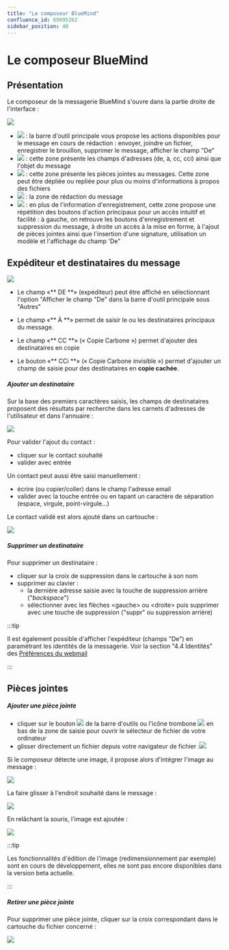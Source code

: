 ```yaml
---
title: "Le composeur BlueMind"
confluence_id: 69895262
sidebar_position: 40
---
```

# Le composeur BlueMind


## Présentation

Le composeur de la messagerie BlueMind s'ouvre dans la partie droite de l'interface :

![](../../../attachments/69895262/86743048.png)

- ![](../../../attachments/57769989/69896475.png) : la barre d'outil principale vous propose les actions disponibles pour le message en cours de rédaction : envoyer, joindre un fichier, enregistrer le brouillon, supprimer le message, afficher le champ "De"
- ![](../../../attachments/57769989/69896474.png) : cette zone présente les champs d'adresses (de, à, cc, cci) ainsi que l'objet du message
- ![](../../../attachments/57769989/69896473.png) : cette zone présente les pièces jointes au messages. Cette zone peut être dépliée ou repliée pour plus ou moins d'informations à propos des fichiers
- ![](../../../attachments/57769989/69896472.png) : la zone de rédaction du message
- ![](../../../attachments/57769989/69896471.png) : en plus de l'information d'enregistrement, cette zone propose une répétition des boutons d'action principaux pour un accès intuitif et facilité : à gauche, on retrouve les boutons d'enregistrement et suppression du message, à droite un accès à la mise en forme, à l'ajout de pièces jointes ainsi que l'insertion d'une signature, utilisation un modèle et l'affichage du champ 'De"


## Expéditeur et destinataires du message

![](../../../attachments/69895262/86743034.png)

- Le champ «** DE **» (expéditeur) peut être affiché en sélectionnant l'option "Afficher le champ "De" dans la barre d'outil principale sous "Autres"
- Le champ «** À **» permet de saisir le ou les destinataires principaux du message.

- Le champ «** CC **» (« Copie Carbone ») permet d'ajouter des destinataires en copie
- Le bouton «** CCi **» (« Copie Carbone invisible ») permet d'ajouter un champ de saisie pour des destinataires en **copie cachée**.


##### Ajouter un destinataire

Sur la base des premiers caractères saisis, les champs de destinataires proposent des résultats par recherche dans les carnets d'adresses de l'utilisateur et dans l'annuaire :

![](../../../attachments/69895262/86743045.png)

Pour valider l'ajout du contact :

- cliquer sur le contact souhaité
- valider avec entrée


Un contact peut aussi être saisi manuellement :

- écrire (ou copier/coller) dans le champ l'adresse email
- valider avec la touche entrée ou en tapant un caractère de séparation (espace, virgule, point-virgule...)


Le contact validé est alors ajouté dans un cartouche :

![](../../../attachments/69895262/86743044.png)

##### Supprimer un destinataire

Pour supprimer un destinataire :

- cliquer sur la croix de suppression dans le cartouche à son nom
- supprimer au clavier :
    - la dernière adresse saisie avec la touche de suppression arrière ("*backspace*")
    - sélectionner avec les flèches &lt;gauche> ou &lt;droite> puis supprimer avec une touche de suppression ("suppr" ou suppression arrière)


:::tip

Il est également possible d'afficher l'expéditeur (champs "De") en paramétrant les identités de la messagerie. Voir la section "4.4 Identités" des [Préférences du webmail](/Guide_de_l_utilisateur/Messagerie_BlueMind/Préférences_du_webmail/)

:::

## Pièces jointes

##### Ajouter une pièce jointe

- cliquer sur le bouton ![](../../../attachments/69895262/86743043.png) de la barre d'outils ou l'icône trombone ![](../../../attachments/69895262/86743042.png) en bas de la zone de saisie pour ouvrir le sélecteur de fichier de votre ordinateur
- glisser directement un fichier depuis votre navigateur de fichier :![](../../../attachments/69895262/86743041.png)


Si le composeur détecte une image, il propose alors d'intégrer l'image au message :

![](../../../attachments/69895262/86743040.png)

La faire glisser à l'endroit souhaité dans le message :

![](../../../attachments/69895262/86743039.png)

En relâchant la souris, l'image est ajoutée :

![](../../../attachments/69895262/86743038.png)


:::tip

Les fonctionnalités d'édition de l'image (redimensionnement par exemple) sont en cours de développement, elles ne sont pas encore disponibles dans la version beta actuelle.

:::

##### Retirer une pièce jointe

Pour supprimer une pièce jointe, cliquer sur la croix correspondant dans le cartouche du fichier concerné :

![](../../../attachments/69895262/86743037.png)


